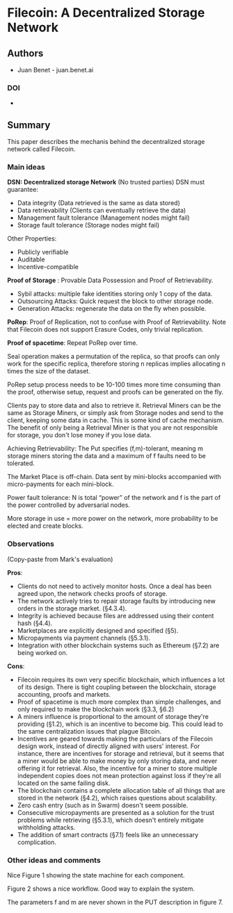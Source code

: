 # Filecoin: A Decentralized Storage Network

## Authors

- Juan Benet - juan.benet.ai

### DOI

-

## Summary

This paper describes the mechanis behind the decentralized storage network called Filecoin.

### Main ideas

**DSN: Decentralized storage Network** (No trusted parties)
DSN must guarantee:

 * Data integrity (Data retrieved is the same as data stored)
 * Data retrievability (Clients can eventually retrieve the data)
 * Management fault tolerance (Management nodes might fail)
 * Storage fault tolerance (Storage nodes might fail)

Other Properties:
 * Publicly verifiable
 * Auditable
 * Incentive-compatible

**Proof of Storage** : Provable Data Possession and Proof of Retrievability.

 * Sybil attacks: multiple fake identities storing only 1 copy of the data.
 * Outsourcing Attacks: Quick request the block to other storage node.
 * Generation Attacks: regenerate the data on the fly when possible.

**PoRep**: Proof of Replication, not to confuse with Proof of Retrievability.
Note that Filecoin does not support Erasure Codes, only trivial replication.

**Proof of spacetime**: Repeat PoRep over time.

Seal operation makes a permutation of the replica, so that proofs can only work for the specific replica, therefore storing n replicas implies allocating n times the size of the dataset.

PoRep setup process needs to be 10-100 times more time consuming than the proof, otherwise setup, request and proofs can be generated on the fly.

Clients pay to store data and also to retrieve it. Retrieval Miners can be the same as Storage Miners, or simply ask from Storage nodes and send to the client, keeping some data in cache. This is some kind of cache mechanism. The benefit of only being a Retrieval Miner is that you are not responsible for storage, you don't lose money if you lose data.

Achieving Retrievability: The Put specifies (f,m)-tolerant, meaning m storage miners storing the data and a maximum of f faults need to be tolerated.

The Market Place is off-chain. Data sent by mini-blocks accompanied with micro-payments for each mini-block.

Power fault tolerance: N is total “power” of the network and f is the part of the power controlled by adversarial nodes.

More storage in use = more power on the network, more probability to be elected and create blocks.

### Observations

(Copy-paste from Mark's evaluation)

**Pros**:

 * Clients do not need to actively monitor hosts. Once a deal has been agreed upon, the network checks proofs of storage.
 * The network actively tries to repair storage faults by introducing new orders in the storage market. (§4.3.4).
 * Integrity is achieved because files are addressed using their content hash (§4.4).
 * Marketplaces are explicitly designed and specified (§5).
 * Micropayments via payment channels (§5.3.1).
 * Integration with other blockchain systems such as Ethereum (§7.2) are being worked on.

**Cons**:

 * Filecoin requires its own very specific blockchain, which influences a lot of its design. There is tight coupling between the blockchain, storage accounting, proofs and markets.
 * Proof of spacetime is much more complex than simple challenges, and only required to make the blockchain work (§3.3, §6.2)
 * A miners influence is proportional to the amount of storage they're providing (§1.2), which is an incentive to become big. This could lead to the same centralization issues that plague Bitcoin.
 * Incentives are geared towards making the particulars of the Filecoin design work, instead of directly aligned with users' interest. For instance, there are incentives for storage and retrieval, but it seems that a miner would be able to make money by only storing data, and never offering it for retrieval. Also, the incentive for a miner to store multiple independent copies does not mean protection against loss if they're all located on the same failing disk.
 * The blockchain contains a complete allocation table of all things that are stored in the network (§4.2), which raises questions about scalability.
 * Zero cash entry (such as in Swarm) doesn't seem possible.
 * Consecutive micropayments are presented as a solution for the trust problems while retrieving (§5.3.1), which doesn't entirely mitigate withholding attacks.
 * The addition of smart contracts (§7.1) feels like an unnecessary complication.


### Other ideas and comments

Nice Figure 1 showing the state machine for each component.

Figure 2 shows a nice workflow. Good way to explain the system.

The parameters f and m are never shown in the PUT description in figure 7.


